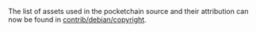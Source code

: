 The list of assets used in the pocketchain source and their attribution can now be found in [contrib/debian/copyright](../contrib/debian/copyright).
